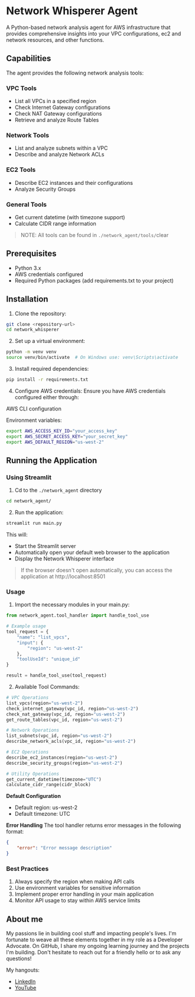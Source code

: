 # Network Whisperer Agent

A Python-based network analysis agent for AWS infrastructure that provides comprehensive insights into your VPC configurations, ec2 and network resources, and other functions.

## Capabilities

The agent provides the following network analysis tools:

### VPC Tools
- List all VPCs in a specified region
- Check Internet Gateway configurations
- Check NAT Gateway configurations
- Retrieve and analyze Route Tables

### Network Tools
- List and analyze subnets within a VPC
- Describe and analyze Network ACLs

### EC2 Tools
- Describe EC2 instances and their configurations
- Analyze Security Groups

### General Tools
- Get current datetime (with timezone support)
- Calculate CIDR range information

>NOTE: All tools can be found in `./network_agent/tools/`clear

## Prerequisites

- Python 3.x
- AWS credentials configured
- Required Python packages (add requirements.txt to your project)

## Installation

1. Clone the repository:

```bash
git clone <repository-url>
cd network_whisperer
```

2. Set up a virtual environment:

```bash
python -m venv venv
source venv/bin/activate  # On Windows use: venv\Scripts\activate
```

3. Install required dependencies:

```bash
pip install -r requirements.txt
```

4. Configure AWS credentials: Ensure you have AWS credentials configured either through:

AWS CLI configuration

Environment variables:

```bash
export AWS_ACCESS_KEY_ID="your_access_key"
export AWS_SECRET_ACCESS_KEY="your_secret_key"
export AWS_DEFAULT_REGION="us-west-2"
```

## Running the Application

### Using Streamlit

1. Cd to the `./network_agent` directory

```bash
cd network_agent/
```

2. Run the application:
   
```bash
streamlit run main.py
```

This will:

- Start the Streamlit server
- Automatically open your default web browser to the application
- Display the Network Whisperer interface

>If the browser doesn't open automatically, you can access the application at http://localhost:8501

### Usage

1. Import the necessary modules in your main.py:

```python
from network_agent.tool_handler import handle_tool_use

# Example usage
tool_request = {
    "name": "list_vpcs",
    "input": {
        "region": "us-west-2"
    },
    "toolUseId": "unique_id"
}

result = handle_tool_use(tool_request)
```

2. Available Tool Commands:

```python
# VPC Operations
list_vpcs(region="us-west-2")
check_internet_gateway(vpc_id, region="us-west-2")
check_nat_gateway(vpc_id, region="us-west-2")
get_route_tables(vpc_id, region="us-west-2")

# Network Operations
list_subnets(vpc_id, region="us-west-2")
describe_network_acls(vpc_id, region="us-west-2")

# EC2 Operations
describe_ec2_instances(region="us-west-2")
describe_security_groups(region="us-west-2")

# Utility Operations
get_current_datetime(timezone="UTC")
calculate_cidr_range(cidr_block)
```

**Default Configuration**
- Default region: us-west-2
- Default timezone: UTC

**Error Handling**
The tool handler returns error messages in the following format:

```json
{
    "error": "Error message description"
}
```

### Best Practices

1. Always specify the region when making API calls
2. Use environment variables for sensitive information
3. Implement proper error handling in your main application
4. Monitor API usage to stay within AWS service limits

## About me

My passions lie in building cool stuff and impacting people's lives. I'm fortunate to weave all these elements together in my role as a Developer Advocate. On GitHub, I share my ongoing learning journey and the projects I'm building. Don't hesitate to reach out for a friendly hello or to ask any questions!

My hangouts:
- [LinkedIn](https://www.linkedin.com/in/duanlightfoot/)
- [YouTube](https://www.youtube.com/@LabEveryday)
